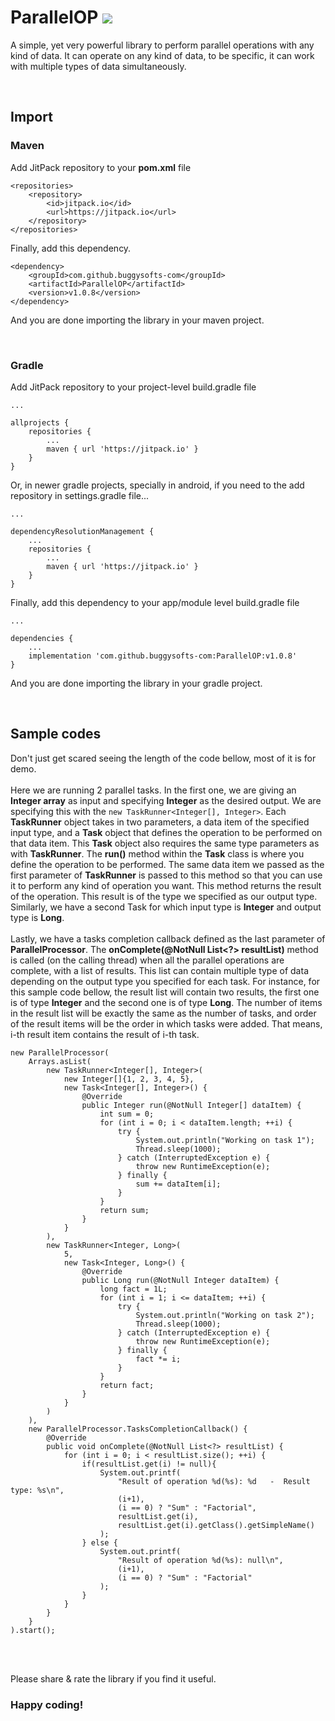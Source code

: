# ParallelOP [![](https://jitpack.io/v/buggysofts-com/ParallelOP.svg)](https://jitpack.io/#buggysofts-com/ParallelOP)

A simple, yet very powerful library to perform parallel operations with any kind of data. It can operate on any kind of data, to be specific, it can work with multiple types of data simultaneously.

<br />

## Import

### Maven

Add JitPack repository to your <b>pom.xml</b> file
```
<repositories>
    <repository>
        <id>jitpack.io</id>
        <url>https://jitpack.io</url>
    </repository>
</repositories>
```

Finally, add this dependency.
```
<dependency>
    <groupId>com.github.buggysofts-com</groupId>
    <artifactId>ParallelOP</artifactId>
    <version>v1.0.8</version>
</dependency>
```
And you are done importing the library in your maven project.

<br />

### Gradle

Add JitPack repository to your project-level build.gradle file
```
...

allprojects {
    repositories {
        ...
        maven { url 'https://jitpack.io' }
    }
}
```

Or, in newer gradle projects, specially in android, if you need to the add repository in settings.gradle file...
```
...

dependencyResolutionManagement {
    ...
    repositories {
        ...
        maven { url 'https://jitpack.io' }
    }
}
```
Finally, add this dependency to your app/module level build.gradle file
```
...

dependencies {
    ...
    implementation 'com.github.buggysofts-com:ParallelOP:v1.0.8'
}
```
And you are done importing the library in your gradle project.

<br />

## Sample codes
Don't just get scared seeing the length of the code bellow, most of it is for demo.
<br />
<br />
Here we are running 2 parallel tasks. In the first one, we are giving an <b>Integer array</b> as input and specifying <b>Integer</b> as the desired output. We are specifying this with the ```new TaskRunner<Integer[], Integer>```. Each <b>TaskRunner</b> object takes in two parameters, a data item of the specified input type, and a <b>Task</b> object that defines the operation to be performed on that data item. This <b>Task</b> object also requires the same type parameters as with <b>TaskRunner</b>. The <b>run()</b> method within the <b>Task</b> class is where you define the operation to be performed. The same data item we passed as the first parameter of <b>TaskRunner</b> is passed to this method so that you can use it to perform any kind of operation you want. This method returns the result of the operation. This result is of the type we specified as our output type. Similarly, we have a second Task for which input type is <b>Integer</b> and output type is <b>Long</b>.
<br />
<br />
Lastly, we have a tasks completion callback defined as the last parameter of <b>ParallelProcessor</b>. The <b>onComplete(@NotNull List<?> resultList)</b> method is called (on the calling thread) when all the parallel operations are complete, with a list of results. This list can contain multiple type of data depending on the output type you specified for each task. For instance, for this sample code bellow, the result list will contain two results, the first one is of type <b>Integer</b> and the second one is of type <b>Long</b>. The number of items in the result list will be exactly the same as the number of tasks, and order of the result items will be the order in which tasks were added. That means, i-th result item contains the result of i-th task.
```
new ParallelProcessor(
    Arrays.asList(
        new TaskRunner<Integer[], Integer>(
            new Integer[]{1, 2, 3, 4, 5},
            new Task<Integer[], Integer>() {
                @Override
                public Integer run(@NotNull Integer[] dataItem) {
                    int sum = 0;
                    for (int i = 0; i < dataItem.length; ++i) {
                        try {
                            System.out.println("Working on task 1");
                            Thread.sleep(1000);
                        } catch (InterruptedException e) {
                            throw new RuntimeException(e);
                        } finally {
                            sum += dataItem[i];
                        }
                    }
                    return sum;
                }
            }
        ),
        new TaskRunner<Integer, Long>(
            5,
            new Task<Integer, Long>() {
                @Override
                public Long run(@NotNull Integer dataItem) {
                    long fact = 1L;
                    for (int i = 1; i <= dataItem; ++i) {
                        try {
                            System.out.println("Working on task 2");
                            Thread.sleep(1000);
                        } catch (InterruptedException e) {
                            throw new RuntimeException(e);
                        } finally {
                            fact *= i;
                        }
                    }
                    return fact;
                }
            }
        )
    ),
    new ParallelProcessor.TasksCompletionCallback() {
        @Override
        public void onComplete(@NotNull List<?> resultList) {
            for (int i = 0; i < resultList.size(); ++i) {
                if(resultList.get(i) != null){
                    System.out.printf(
                        "Result of operation %d(%s): %d   -  Result type: %s\n",
                        (i+1),
                        (i == 0) ? "Sum" : "Factorial",
                        resultList.get(i),
                        resultList.get(i).getClass().getSimpleName()
                    );
                } else {
                    System.out.printf(
                        "Result of operation %d(%s): null\n",
                        (i+1),
                        (i == 0) ? "Sum" : "Factorial"
                    );
                }
            }
        }
    }
).start();
```

<br />
<br />

Please share & rate the library if you find it useful.

### Happy coding!